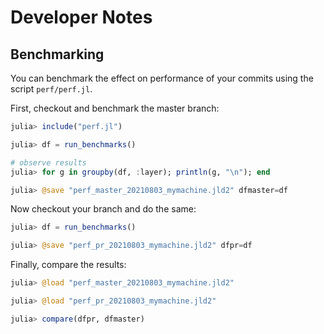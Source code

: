 # Developer Notes

## Benchmarking

You can benchmark the effect on performance of your commits using the script `perf/perf.jl`.

First, checkout and benchmark the master branch:

```julia
julia> include("perf.jl")

julia> df = run_benchmarks()

# observe results
julia> for g in groupby(df, :layer); println(g, "\n"); end

julia> @save "perf_master_20210803_mymachine.jld2" dfmaster=df
```

Now checkout your branch and do the same:

```julia
julia> df = run_benchmarks()

julia> @save "perf_pr_20210803_mymachine.jld2" dfpr=df
```

Finally, compare the results:

```julia
julia> @load "perf_master_20210803_mymachine.jld2"

julia> @load "perf_pr_20210803_mymachine.jld2"

julia> compare(dfpr, dfmaster)
```
